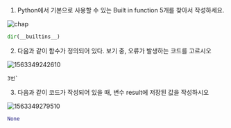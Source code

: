 1. Python에서 기본으로 사용할 수 있는 Built in function 5개를 찾아서 작성하세요.

![chap](https://user-images.githubusercontent.com/50367487/61357284-e5873800-a8b2-11e9-9565-114e9862f7f0.PNG)

```python
dir(__builtins__)
```



2. 다음과 같이 함수가 정의되어 있다. 보기 중, 오류가 발생하는 코드를 고르시오

![1563349242610](https://user-images.githubusercontent.com/50367487/61357095-9c36e880-a8b2-11e9-82b9-9221edd1ed40.png)

```
3번`
```



3. 다음과 같이 코드가 작성되어 있을 때, 변수 result에 저장된 값을 작성하시오

![1563349279510](https://user-images.githubusercontent.com/50367487/61357111-aa850480-a8b2-11e9-9c35-1ade401cb85a.png)

```python
None
```

